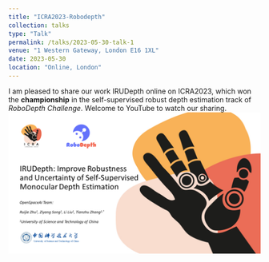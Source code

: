 ```yaml
---
title: "ICRA2023-Robodepth"
collection: talks
type: "Talk"
permalink: /talks/2023-05-30-talk-1
venue: "1 Western Gateway, London E16 1XL"
date: 2023-05-30
location: "Online, London"
---
```


I am pleased to share our work IRUDepth online on ICRA2023, which won the **championship** in the self-supervised robust depth estimation track of *RoboDepth Challenge*. Welcome to YouTube to watch our sharing.
[![IMAGE ALT TEXT](./ICRA2023-IRUDepth.png)]( https://youtu.be/C97J5SDXmZc?list=PLxxrIfcH-qBGZ6x_e1AT2_YnAxiHIKtkB&t=2767 "ICRA2023-RoboDepth")